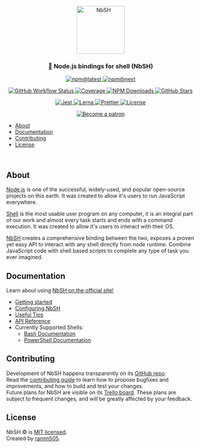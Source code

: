 <p align="center">
  <img alt="NbSH" src="https://raw.githubusercontent.com/rannn505/node-powershell/node-shell/logo/logo.svg?sanitize=true" width="128">
</p>

<h3 align="center">🔗 Node.js bindings for shell (NbSH)</h3>

<p align="center">
  <a href="https://www.npmjs.com/package/child-shell">
    <img alt="npm@latest" src="https://img.shields.io/npm/v/child-shell/latest?color=%2329405B&style=flat-square">
  </a>
  <a href="https://www.npmjs.com/package/child-shell">
    <img alt="npm@next" src="https://img.shields.io/npm/v/child-shell/next?color=%230C131B&style=flat-square">
  </a>
</p>

<p align="center">
  <a href="">
    <img alt="GitHub Workflow Status" src="https://img.shields.io/github/workflow/status/rannn505/node-powershell/CI?style=flat-square">
  </a>
  <a href="">
    <img alt="Coverage" src="">
  </a>
    <a href="https://npm-stat.com/charts.html?package=child-shell">
    <img alt="NPM Downloads" src="https://img.shields.io/npm/dt/child-shell.svg?style=flat-square">
  </a>
  <a href="https://github.com/rannn505/node-powershell/stargazers">
    <img alt="GitHub Stars" src="https://img.shields.io/github/stars/rannn505/node-powershell?style=social">
  </a>
</p>

<p align="center">
  <a href="https://jestjs.io/">
    <img alt="Jest" src="https://img.shields.io/badge/tested_with-jest-99424f.svg?style=flat-square">
  </a>
  <a href="https://lerna.js.org/">
    <img alt="Lerna" src="https://img.shields.io/badge/maintained%20with-lerna-cc00ff.svg?style=flat-square">
  </a>
  <a href="https://prettier.io/">
    <img alt="Prettier" src="https://img.shields.io/badge/code_style-prettier-ff69b4.svg?style=flat-square">
  </a>
  <a href="https://github.com/rannn505/node-powershell/blob/node-shell/LICENSE">
    <img alt="License" src="https://img.shields.io/github/license/rannn505/node-powershell?color=%23000000&style=flat-square">
  </a>
</p>

<p align="center">
  <a href="https://www.patreon.com/bePatron?u=35319292">
    <img alt="Become a patron" src="https://img.shields.io/badge/Become%20a-patron-E85B46?style=flat-square">
  </a>
</p>

- [About](#about)
- [Documentation](#documentation)
- [Contributing](#contributing)
- [License](#license)

<p>&nbsp;</p>

## About

[Node.js](https://github.com/nodejs/node/blob/master/README.md) is one of the successful, widely-used, and popular open-source projects on this earth.
It was created to allow it's users to run JavaScript everywhere.

[Shell](<https://en.wikipedia.org/wiki/Shell_(computing)>) is the most usable user program on any computer, it is an integral part of our work and almost every task starts and ends with a command execution.
It was created to allow it's users to interact with their OS.

[NbSH](https://www.npmjs.com/org/nbsh) creates a comprehensive binding between the two, exposes a proven yet easy API to interact with any shell directly from node runtime.
Combine JavaScript code with shell based scripts to complete any type of task you ever imagined.

## Documentation

Learn about using [NbSH on the official site!](https://<>)

- [Getting started](https://<>/docs/getting-started)
- [Configuring NbSH](https://<>/docs/configuration)
- [Useful Tips](https://<>/docs/tips)
- [API Reference](https://<>/docs/en/api)
- Currently Supported Shells:
  - [Bash Documentation](https://www.gnu.org/software/bash/)
  - [PowerShell Documentation](https://docs.microsoft.com/en-us/powershell/)

## Contributing

Development of NbSH happens transparently on its [GitHub repo](https://github.com/rannn505/node-powershell).<br/>
Read the [contributing guide](CONTRIBUTING.md) to learn how to propose bugfixes and improvements, and how to build and test your changes.<br/>
Future plans for NbSH are visible on its [Trello board](https://trello.com/b/EH2GO5PA).
These plans are subject to frequent changes, and will be greatly affected by your feedback.

## License

NbSH © is [MIT licensed](./LICENSE).<br/>
Created by [rannn505](https://github.com/rannn505).
